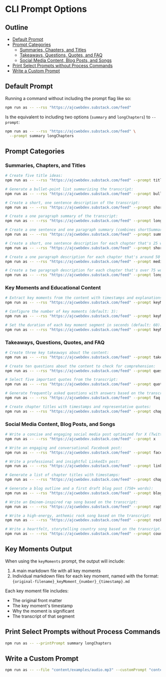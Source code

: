 # CLI Prompt Options

## Outline

- [Default Prompt](#default-prompt)
- [Prompt Categories](#prompt-categories)
  - [Summaries, Chapters, and Titles](#summaries-chapters-and-titles)
  - [Takeaways, Questions, Quotes, and FAQ](#takeaways-questions-quotes-and-faq)
  - [Social Media Content, Blog Posts, and Songs](#social-media-content-blog-posts-and-songs)
- [Print Select Prompts without Process Commands](#print-select-prompts-without-process-commands)
- [Write a Custom Prompt](#write-a-custom-prompt)

## Default Prompt

Running a command without including the prompt flag like so:

```bash
npm run as -- --rss "https://ajcwebdev.substack.com/feed"
```

Is the equivalent to including two options (`summary` and `longChapters`) to `--prompt`:

```bash
npm run as -- --rss "https://ajcwebdev.substack.com/feed" \
  --prompt summary longChapters
```

## Prompt Categories

### Summaries, Chapters, and Titles

```bash
# Create five title ideas:
npm run as -- --rss "https://ajcwebdev.substack.com/feed" --prompt titles

# Generate a bullet-point list summarizing the transcript:
npm run as -- --rss "https://ajcwebdev.substack.com/feed" --prompt bulletPoints

# Create a short, one sentence description of the transcript:
npm run as -- --rss "https://ajcwebdev.substack.com/feed" --prompt shortSummary

# Create a one paragraph summary of the transcript:
npm run as -- --rss "https://ajcwebdev.substack.com/feed" --prompt longSummary

# Create a one sentence and one paragraph summary (combines shortSummary and longSummary):
npm run as -- --rss "https://ajcwebdev.substack.com/feed" --prompt summary

# Create a short, one sentence description for each chapter that's 25 words or shorter.
npm run as -- --rss "https://ajcwebdev.substack.com/feed" --prompt shortChapters

# Create a one paragraph description for each chapter that's around 50 words.
npm run as -- --rss "https://ajcwebdev.substack.com/feed" --prompt mediumChapters

# Create a two paragraph description for each chapter that's over 75 words.
npm run as -- --rss "https://ajcwebdev.substack.com/feed" --prompt longChapters
```

### Key Moments and Educational Content

```bash
# Extract key moments from the content with timestamps and explanations:
npm run as -- --rss "https://ajcwebdev.substack.com/feed" --prompt keyMoments

# Configure the number of key moments (default: 3):
npm run as -- --rss "https://ajcwebdev.substack.com/feed" --prompt keyMoments --keyMomentsCount 5

# Set the duration of each key moment segment in seconds (default: 60):
npm run as -- --rss "https://ajcwebdev.substack.com/feed" --prompt keyMoments --keyMomentDuration 90
```

### Takeaways, Questions, Quotes, and FAQ

```bash
# Create three key takeaways about the content:
npm run as -- --rss "https://ajcwebdev.substack.com/feed" --prompt takeaways

# Create ten questions about the content to check for comprehension:
npm run as -- --rss "https://ajcwebdev.substack.com/feed" --prompt questions

# Select five important quotes from the transcript:
npm run as -- --rss "https://ajcwebdev.substack.com/feed" --prompt quotes

# Generate frequently asked questions with answers based on the transcript:
npm run as -- --rss "https://ajcwebdev.substack.com/feed" --prompt faq

# Create chapter titles with timestamps and representative quotes:
npm run as -- --rss "https://ajcwebdev.substack.com/feed" --prompt chapterTitlesAndQuotes
```

### Social Media Content, Blog Posts, and Songs

```bash
# Write a concise and engaging social media post optimized for X (Twitter):
npm run as -- --rss "https://ajcwebdev.substack.com/feed" --prompt x

# Write an engaging and conversational Facebook post:
npm run as -- --rss "https://ajcwebdev.substack.com/feed" --prompt facebook

# Write a professional and insightful LinkedIn post:
npm run as -- --rss "https://ajcwebdev.substack.com/feed" --prompt linkedin

# Generate a list of chapter titles with timestamps:
npm run as -- --rss "https://ajcwebdev.substack.com/feed" --prompt chapterTitles

# Generate a blog outline and a first draft blog post (750+ words):
npm run as -- --rss "https://ajcwebdev.substack.com/feed" --prompt blog

# Write an Eminem-inspired rap song based on the transcript:
npm run as -- --rss "https://ajcwebdev.substack.com/feed" --prompt rapSong

# Write a high-energy, anthemic rock song based on the transcript:
npm run as -- --rss "https://ajcwebdev.substack.com/feed" --prompt rockSong

# Write a heartfelt, storytelling country song based on the transcript:
npm run as -- --rss "https://ajcwebdev.substack.com/feed" --prompt countrySong
```

## Key Moments Output

When using the `keyMoments` prompt, the output will include:

1. A main markdown file with all key moments
2. Individual markdown files for each key moment, named with the format:
   `{original-filename}_keyMoment_{number}_{timestamp}.md`

Each key moment file includes:
- The original front matter
- The key moment's timestamp
- Why the moment is significant
- The transcript of that segment

## Print Select Prompts without Process Commands

```bash
npm run as -- --printPrompt summary longChapters
```

## Write a Custom Prompt

```bash
npm run as -- --file "content/examples/audio.mp3" --customPrompt "content/examples/custom-prompt.md" --chatgpt
```
